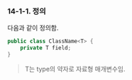 ### 14-1-1. 정의

다음과 같이 정의함.

```java
public class ClassName<T> {
    private T field;
}
```

> T는 type의 약자로 자료형 매개변수임.